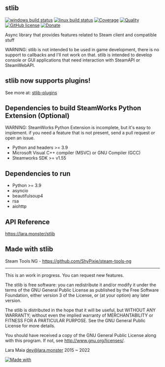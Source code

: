 stlib
-----

[![windows build status](https://badges.lara.monster/ShyPixie/.github/stlib-windows-build)](https://github.com/ShyPixie/stlib/actions/workflows/build.yml)
[![linux build status](https://badges.lara.monster/ShyPixie/.github/stlib-linux-build)](https://github.com/ShyPixie/stlib/actions/workflows/build.yml)
[![Coverage](https://codecov.io/gh/ShyPixie/stlib/branch/master/graph/badge.svg?token=DMKFKEUUZP)](https://codecov.io/gh/ShyPixie/stlib)
[![Quality](https://api.codiga.io/project/33228/score/svg)](https://app.codiga.io/project/33228/dashboard)
[![GitHub license](https://img.shields.io/badge/license-GPLv3-brightgreen.svg?style=flat)](https://www.gnu.org/licenses/gpl-3.0.html)
[![Donate](https://img.shields.io/badge/Donate-PayPal-brightgreen.svg?style=flat)](https://www.paypal.com/cgi-bin/webscr?cmd=_donations&business=WVQ5XM935XNLN&item_name=python-template)

Async library that provides features related to Steam client and compatible stuff

WARNING: stlib is not intended to be used in game development, there is no support to callbacks and I'll not work on that.
stlib is intended to develop console or GUI applications that need interaction with SteamAPI or SteamWebAPI.

stlib now supports plugins!
---------------------------
See more at: [stlib-plugins](https://github.com/ShyPixie/stlib-plugins)

Dependencies to build SteamWorks Python Extension (Optional)
-----------------------------------------------------

WARNING: SteamWorks Python Extension is incomplete, but it's easy to implement. if you need a feature that is not present,
send a pull request or open an issue.

- Python and headers >= 3.9
- Microsoft Visual C++ compiler (MSVC) or GNU Compiler (GCC)
- Steamworks SDK >= v1.55

Dependencies to run
-------------------

- Python >= 3.9
- asyncio
- beautifulsoup4
- rsa
- aiohttp


API Reference
-------------

https://lara.monster/stlib

Made with stlib
---------------

Steam Tools NG - https://github.com/ShyPixie/steam-tools-ng

___________________________________________________________________________________________

This is an work in progress. You can request new features.

The stlib is free software: you can redistribute it and/or modify it under the terms of the GNU General Public License as published by the Free Software Foundation, either version 3 of the License, or (at your option) any later version.

The stlib is distributed in the hope that it will be useful, but WITHOUT ANY WARRANTY; without even the implied warranty of MERCHANTABILITY or FITNESS FOR A PARTICULAR PURPOSE. See the GNU General Public License for more details.

You should have received a copy of the GNU General Public License along with this program. If not, see http://www.gnu.org/licenses/.

Lara Maia <dev@lara.monster> 2015 ~ 2022

[![Made with](https://img.shields.io/badge/made%20with-girl%20power-f070D0.svg?longCache=true&style=for-the-badge)](https://lara.monster)
